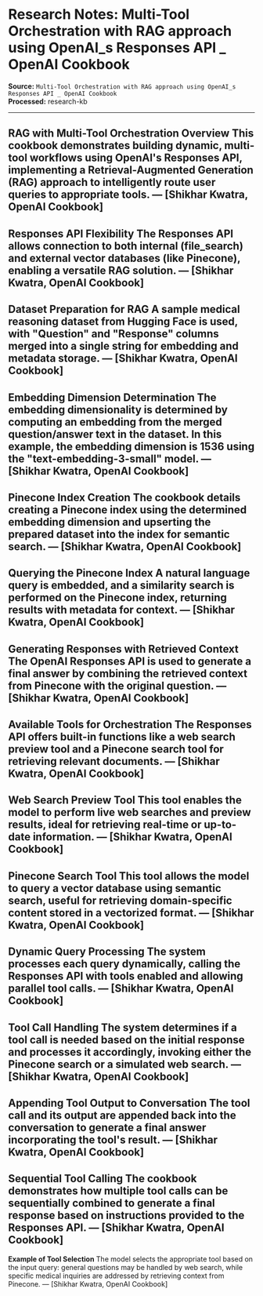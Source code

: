 # Research Notes: Multi-Tool Orchestration with RAG approach using OpenAI_s Responses API _ OpenAI Cookbook

**Source:** `Multi-Tool Orchestration with RAG approach using OpenAI_s Responses API _ OpenAI Cookbook`  
**Processed:** research-kb

---

**RAG with Multi-Tool Orchestration Overview**
This cookbook demonstrates building dynamic, multi-tool workflows using OpenAI's Responses API, implementing a Retrieval-Augmented Generation (RAG) approach to intelligently route user queries to appropriate tools. — [Shikhar Kwatra, OpenAI Cookbook]
---
**Responses API Flexibility**
The Responses API allows connection to both internal (file_search) and external vector databases (like Pinecone), enabling a versatile RAG solution. — [Shikhar Kwatra, OpenAI Cookbook]
---
**Dataset Preparation for RAG**
A sample medical reasoning dataset from Hugging Face is used, with "Question" and "Response" columns merged into a single string for embedding and metadata storage. — [Shikhar Kwatra, OpenAI Cookbook]
---
**Embedding Dimension Determination**
The embedding dimensionality is determined by computing an embedding from the merged question/answer text in the dataset. In this example, the embedding dimension is 1536 using the "text-embedding-3-small" model. — [Shikhar Kwatra, OpenAI Cookbook]
---
**Pinecone Index Creation**
The cookbook details creating a Pinecone index using the determined embedding dimension and upserting the prepared dataset into the index for semantic search. — [Shikhar Kwatra, OpenAI Cookbook]
---
**Querying the Pinecone Index**
A natural language query is embedded, and a similarity search is performed on the Pinecone index, returning results with metadata for context. — [Shikhar Kwatra, OpenAI Cookbook]
---
**Generating Responses with Retrieved Context**
The OpenAI Responses API is used to generate a final answer by combining the retrieved context from Pinecone with the original question. — [Shikhar Kwatra, OpenAI Cookbook]
---
**Available Tools for Orchestration**
The Responses API offers built-in functions like a web search preview tool and a Pinecone search tool for retrieving relevant documents. — [Shikhar Kwatra, OpenAI Cookbook]
---
**Web Search Preview Tool**
This tool enables the model to perform live web searches and preview results, ideal for retrieving real-time or up-to-date information. — [Shikhar Kwatra, OpenAI Cookbook]
---
**Pinecone Search Tool**
This tool allows the model to query a vector database using semantic search, useful for retrieving domain-specific content stored in a vectorized format. — [Shikhar Kwatra, OpenAI Cookbook]
---
**Dynamic Query Processing**
The system processes each query dynamically, calling the Responses API with tools enabled and allowing parallel tool calls. — [Shikhar Kwatra, OpenAI Cookbook]
---
**Tool Call Handling**
The system determines if a tool call is needed based on the initial response and processes it accordingly, invoking either the Pinecone search or a simulated web search. — [Shikhar Kwatra, OpenAI Cookbook]
---
**Appending Tool Output to Conversation**
The tool call and its output are appended back into the conversation to generate a final answer incorporating the tool's result. — [Shikhar Kwatra, OpenAI Cookbook]
---
**Sequential Tool Calling**
The cookbook demonstrates how multiple tool calls can be sequentially combined to generate a final response based on instructions provided to the Responses API. — [Shikhar Kwatra, OpenAI Cookbook]
---
**Example of Tool Selection**
The model selects the appropriate tool based on the input query: general questions may be handled by web search, while specific medical inquiries are addressed by retrieving context from Pinecone. — [Shikhar Kwatra, OpenAI Cookbook]